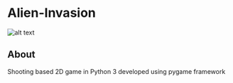# Alien-Invasion

![alt text](https://github.com/manp3104/Alien-Invasion/blob/master/images/Capture.PNG)


## About
Shooting based 2D game in Python 3 developed using pygame framework
